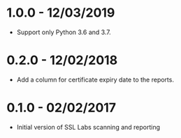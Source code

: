 1.0.0 - 12/03/2019
==================
- Support only Python 3.6 and 3.7.


0.2.0 - 12/02/2018
==================
- Add a column for certificate expiry date to the reports.


0.1.0 - 02/02/2017
==================
- Initial version of SSL Labs scanning and reporting

